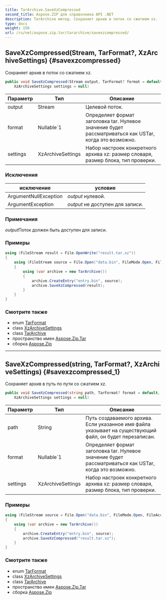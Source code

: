 ```yaml
---
title: TarArchive.SaveXzCompressed
second_title: Aspose.ZIP для справочника API .NET
description: TarArchive метод. Сохраняет архив в поток со сжатием xz.
type: docs
weight: 150
url: /ru/net/aspose.zip.tar/tararchive/savexzcompressed/
---
```

## SaveXzCompressed(Stream, TarFormat?, XzArchiveSettings) {#savexzcompressed}

Сохраняет архив в поток со сжатием xz.

```csharp
public void SaveXzCompressed(Stream output, TarFormat? format = default, 
    XzArchiveSettings settings = null)
```

| Параметр | Тип | Описание |
| --- | --- | --- |
| output | Stream | Целевой поток. |
| format | Nullable`1 | Определяет формат заголовка tar. Нулевое значение будет рассматриваться как USTar, когда это возможно. |
| settings | XzArchiveSettings | Набор настроек конкретного архива xz: размер словаря, размер блока, тип проверки. |

### Исключения

| исключение | условие |
| --- | --- |
| ArgumentNullException | *output* нулевой. |
| ArgumentException | *output* не доступен для записи. |

### Примечания

*output*Поток должен быть доступен для записи.

### Примеры

```csharp
using (FileStream result = File.OpenWrite("result.tar.xz"))
{
    using (FileStream source = File.Open("data.bin", FileMode.Open, FileAccess.Read))
    {
        using (var archive = new TarArchive())
        {
            archive.CreateEntry("entry.bin", source);
            archive.SaveXzCompressed(result);
        }
    }
}
```

### Смотрите также

* enum [TarFormat](../../tarformat/)
* class [XzArchiveSettings](../../../aspose.zip.xz.settings/xzarchivesettings/)
* class [TarArchive](../)
* пространство имен [Aspose.Zip.Tar](../../tararchive/)
* сборка [Aspose.Zip](../../../)

---

## SaveXzCompressed(string, TarFormat?, XzArchiveSettings) {#savexzcompressed_1}

Сохраняет архив в путь по пути со сжатием xz.

```csharp
public void SaveXzCompressed(string path, TarFormat? format = default, 
    XzArchiveSettings settings = null)
```

| Параметр | Тип | Описание |
| --- | --- | --- |
| path | String | Путь создаваемого архива. Если указанное имя файла указывает на существующий файл, он будет перезаписан. |
| format | Nullable`1 | Определяет формат заголовка tar. Нулевое значение будет рассматриваться как USTar, когда это возможно. |
| settings | XzArchiveSettings | Набор настроек конкретного архива xz: размер словаря, размер блока, тип проверки. |

### Примеры

```csharp
using (FileStream source = File.Open("data.bin", FileMode.Open, FileAccess.Read))
{
    using (var archive = new TarArchive())
    {
        archive.CreateEntry("entry.bin", source);
        archive.SaveXzCompressed("result.tar.xz");
    }
}
```

### Смотрите также

* enum [TarFormat](../../tarformat/)
* class [XzArchiveSettings](../../../aspose.zip.xz.settings/xzarchivesettings/)
* class [TarArchive](../)
* пространство имен [Aspose.Zip.Tar](../../tararchive/)
* сборка [Aspose.Zip](../../../)


